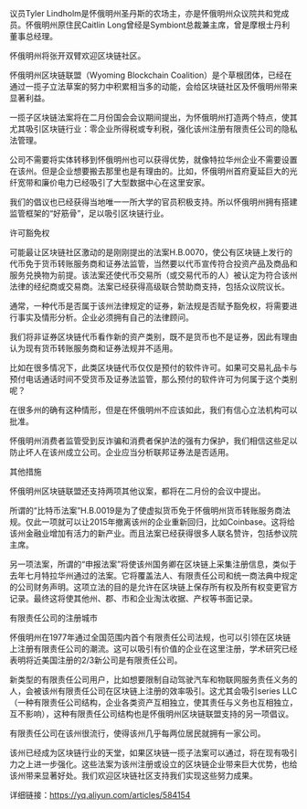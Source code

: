 议员Tyler Lindholm是怀俄明州圣丹斯的农场主，亦是怀俄明州众议院共和党成员。怀俄明州原住民Caitlin Long曾经是Symbiont总裁兼主席，曾是摩根士丹利董事总经理。

怀俄明州将张开双臂欢迎区块链社区。

怀俄明州区块链联盟（Wyoming Blockchain Coalition）是个草根团体，已经在通过一揽子立法草案的努力中积累相当多的动能，会给区块链社区及怀俄明州带来显著利益。

一揽子区块链法案将在二月份国会会议期间提出，为怀俄明州打造两个特点，使其尤其吸引区块链行业：零企业所得税或专利税，强化该州注册有限责任公司的隐私法管理。

公司不需要将实体转移到怀俄明州也可以获得优势，就像特拉华州企业不需要设置在该州。但是企业想要搬去那里也是有理由的。比如，怀俄明州首府夏延巨大的光纤宽带和廉价电力已经吸引了大型数据中心在这里安家。

我们的倡议也已经获得当地唯一一所大学的官员积极支持。所以怀俄明州拥有搭建监管框架的“好筋骨”，足以吸引区块链行业。

许可豁免权

可能最让区块链社区激动的是刚刚提出的法案H.B.0070，使公有区块链上发行的代币免于货币转账服务商和证券法监管，当然要以代币宣传符合投资产品及商品和服务兑换物为前提。该法案还使代币交易所（或交易代币的人）被认定为符合该州法律的经纪商或交易商。法案已经获得高级联合赞助商支持，包括众议院议长。

通常，一种代币是否属于该州法律规定的证券，新法规是否赋予豁免权，将需要进行事实及情形分析。企业必须拥有自己的法律顾问。

我们将非证券区块链代币看作新的资产类别，既不是货币也不是证券，因此有理由认为现有货币转账服务商和证券法规并不适用。

比如在很多情况下，此类区块链代币仅仅是预付的软件许可。如果可交易礼品卡与预付电话通话时间不受货币及证券法监管，那么预付的软件许可为何属于这个类别呢？

在很多州的确有这种情形，但是在怀俄明州不应该如此，我们有信心立法机构可以批准。

怀俄明州消费者监管受到反诈骗和消费者保护法的强有力保护，我们相信这些足以防止坏人在该州成立公司。企业应当分析联邦证券法是否适用。

其他措施

怀俄明州区块链联盟还支持两项其他议案，都将在二月份的会议中提出。

所谓的“比特币法案”H.B.0019是为了使虚拟货币免于怀俄明州货币转账服务商法规。仅此一项就可以让2015年撤离该州的企业重新回归，比如Coinbase。这将给该州金融业增加有活力的新产业。而且法案已经获得很多人联名赞许，包括参议院主席。

另一项法案，所谓的“申报法案”将使该州国务卿在区块链上采集注册信息，类似于去年七月特拉华州通过的法案。它将覆盖法人、有限责任公司和统一商法典中规定的公司财务声明。这项立法的目的是允许在区块链上保存所有权及所有权变更官方记录。最终这将使其他州、郡、市和企业淘汰收据、产权等书面记录。

有限责任公司的注册城市

怀俄明州在1977年通过全国范围内首个有限责任公司法规，也可以引领在区块链上注册有限责任公司的潮流。这可以吸引有价值的企业在这里注册，学术研究已经表明将近美国注册的2/3新公司是有限责任公司。

新类型的有限责任公司用户，比如想要限制自动驾驶汽车和物联网服务责任义务的人，会被该州有限责任公司在区块链上注册的效率吸引。这尤其会吸引series LLC（一种有限责任公司结构，企业各类资产互相独立，使其责任与义务也互相独立，互不影响），这种有限责任公司结构也是怀俄明州区块链联盟支持的另一项倡议。

有限责任公司在该州很流行，使得该州几乎每两位居民就拥有一家公司。

该州已经成为区块链行业的天堂，如果区块链一揽子法案可以通过，将在现有吸引力之上进一步强化。这些法案为该州注册或设立的区块链企业带来巨大优势，也给该州带来显著好处。我们欢迎区块链社区支持我们实现这些努力成果。

详细链接：https://yq.aliyun.com/articles/584154
